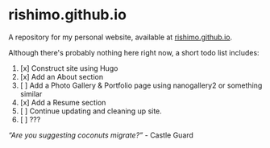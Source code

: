 # rishimo.github.io

A repository for my personal website, available at [rishimo.github.io](rishimo.github.io).

Although there's probably nothing here right now, a short todo list includes:

1. [x] Construct site using Hugo
2. [x] Add an About section
3. [ ] Add a Photo Gallery & Portfolio page using nanogallery2 or something similar
4. [x] Add a Resume section
5. [ ] Continue updating and cleaning up site.
6. [ ] ???

_“Are you suggesting coconuts migrate?”_
\- Castle Guard

